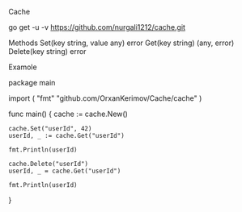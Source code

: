 Cache

go get -u -v  https://github.com/nurgali1212/cache.git

Methods
Set(key string, value any) error
Get(key string) (any, error)
Delete(key string) error
  
  
  
  
Examole

package main

import (
	"fmt"
	"github.com/OrxanKerimov/Cache/cache"
)

func main() {
	cache := cache.New()

	cache.Set("userId", 42)
	userId, _ := cache.Get("userId")

	fmt.Println(userId)

	cache.Delete("userId")
	userId, _ = cache.Get("userId")

	fmt.Println(userId)
}
